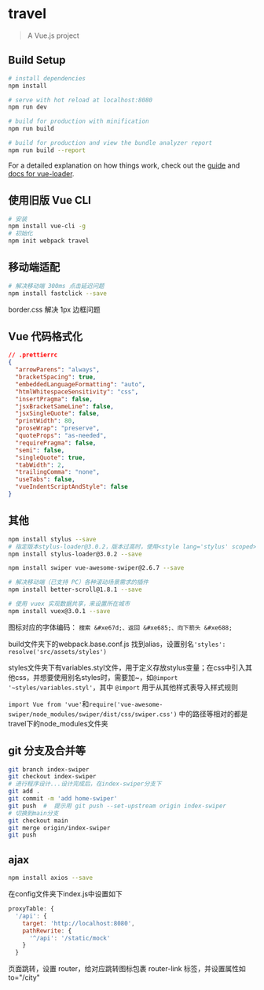 # travel

> A Vue.js project

## Build Setup

``` bash
# install dependencies
npm install

# serve with hot reload at localhost:8080
npm run dev

# build for production with minification
npm run build

# build for production and view the bundle analyzer report
npm run build --report
```

For a detailed explanation on how things work, check out the [guide](http://vuejs-templates.github.io/webpack/) and [docs for vue-loader](http://vuejs.github.io/vue-loader).

## 使用旧版 Vue CLI

```bash
# 安装
npm install vue-cli -g
# 初始化
npm init webpack travel
```

## 移动端适配

```bash
# 解决移动端 300ms 点击延迟问题
npm install fastclick --save
```

border.css 解决 1px 边框问题

## Vue 代码格式化

```json
// .prettierrc
{
  "arrowParens": "always",
  "bracketSpacing": true,
  "embeddedLanguageFormatting": "auto",
  "htmlWhitespaceSensitivity": "css",
  "insertPragma": false,
  "jsxBracketSameLine": false,
  "jsxSingleQuote": false,
  "printWidth": 80,
  "proseWrap": "preserve",
  "quoteProps": "as-needed",
  "requirePragma": false,
  "semi": false,
  "singleQuote": true,
  "tabWidth": 2,
  "trailingComma": "none",
  "useTabs": false,
  "vueIndentScriptAndStyle": false
}
```

## 其他

```bash
npm install stylus --save
# 指定版本stylus-loader@3.0.2，版本过高时，使用<style lang='stylus' scoped><style>会报错
npm install stylus-loader@3.0.2 --save

npm install swiper vue-awesome-swiper@2.6.7 --save

# 解决移动端（已支持 PC）各种滚动场景需求的插件
npm install better-scroll@1.8.1 --save

# 使用 vuex 实现数据共享，来设置所在城市
npm install vuex@3.0.1 --save
```

图标对应的字体编码：
`搜索 &#xe67d;、返回 &#xe685;、向下箭头 &#xe688;`

build文件夹下的webpack.base.conf.js 找到alias，设置别名`'styles': resolve('src/assets/styles')`

styles文件夹下有variables.styl文件，用于定义存放stylus变量；在css中引入其他css，并想要使用别名styles时，需要加~，如`@import '~styles/variables.styl'`，其中 `@import` 用于从其他样式表导入样式规则

`import Vue from 'vue'`和`require('vue-awesome-swiper/node_modules/swiper/dist/css/swiper.css')` 中的路径等相对的都是travel下的node_modules文件夹

## git 分支及合并等

```bash
git branch index-swiper
git checkout index-swiper
# 进行程序设计...设计完成后，在index-swiper分支下
git add .
git commit -m 'add home-swiper'
git push  #  提示用 git push --set-upstream origin index-swiper
# 切换到main分支
git checkout main
git merge origin/index-swiper
git push

```

## ajax

```bash
npm install axios --save
```

在config文件夹下index.js中设置如下

```JavaScript
proxyTable: {
  '/api': {
    target: 'http://localhost:8080',
    pathRewrite: {
      '^/api': '/static/mock'
    }
  }
```

页面跳转，设置 router，给对应跳转图标包裹 router-link 标签，并设置属性如 to="/city"
